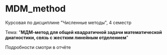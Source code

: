 # MDM_method

Курсовая по дисциплине "Численные методы", 4 семестр


Тема: "**МДМ-метод для общей квадратичной задачи математической диагностики, связь с жестким линейным отделением**"


Подробности смотри в отчёте
